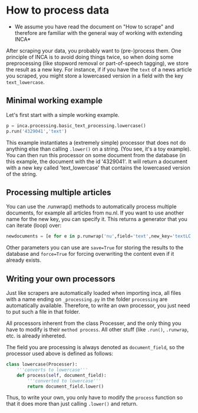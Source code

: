 
# How to process data

* We assume you have read the document on "How to scrape" and therefore are familiar with the general way of working with extending INCA*

After scraping your data, you probably want to (pre-)process them. One principle of INCA is to avoid doing things twice, so when doing some preprocessing (like stopword removal or part-of-speech tagging), we store the result as a new key. For instance, if if you have the `text` of a news article you scraped, you might store a lowercased version in a field with the key `text_lowercase`.

## Minimal working example
Let's first start with a simple working example.

```python
p = inca.processing.basic_text_processing.lowercase()
p.run('4329041','text')
```

This example instantiates a (extremely simple) processor that does not do anything else than calling `.lower()` on a string. (You see, it's a toy example).
You can then run this processor on some document from the database (in this example, the document with the id '4329041'. It will return a document with a new key called 'text_lowercase' that contains the lowercased version of the string.

## Processing multiple articles
You can use the .runwrap() methods to automatically process multiple documents, for example all articles from nu.nl. If you want to use another name for the new key, you can specify it.
This returns a generator that you can iterate (loop) over:

```python
newdocuments = [e for e in p.runwrap('nu',field='text',new_key='textLC')]
```

Other parameters you can use are `save=True` for storing the results to the database and `force=True` for forcing overwriting the content even if it already exists.



## Writing your own processors

Just like scrapers are automatically loaded when importing inca, all files with a name ending on `_processing.py` in the folder `processing` are automatically available. Therefore, to write an own processor, you just need to put such a file in that folder. 

All processors inherent from the class Processer, and the only thing you have to modify is their `method process`. All other stuff (like `.run()`, `.runwrap`, etc. is already inhereted. 

The field you are processing is always denoted as `document_field`, so the processor used above is defined as follows:

```python
class lowercase(Processer):
    '''converts to lowercase'''
    def process(self, document_field):
        '''converted to lowercase'''
        return document_field.lower()
```

Thus, to write your own, you only have to modify the `process` function so that it does more than just calling `.lower()` and return.
